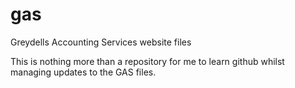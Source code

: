 # gas
Greydells Accounting Services website files

This is nothing more than a repository for me to learn github whilst managing updates to the GAS files.
